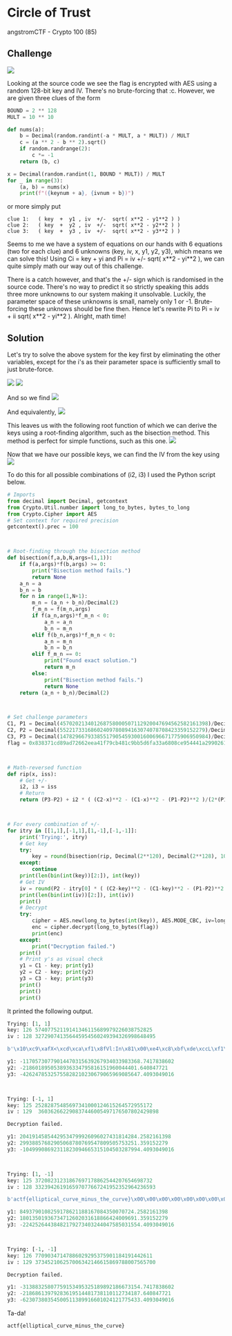 # Circle of Trust

angstromCTF - Crypto 100 (85)

## Challenge

![](CircleTrust.png)

Looking at the source code we see the flag is encrypted with AES using a random 128-bit key and IV. There's no brute-forcing that :c. However, we are given three clues of the form
```py
BOUND = 2 ** 128
MULT = 10 ** 10

def nums(a):
    b = Decimal(random.randint(-a * MULT, a * MULT)) / MULT
    c = (a ** 2 - b ** 2).sqrt()
    if random.randrange(2):
        c *= -1
    return (b, c)

x = Decimal(random.randint(1, BOUND * MULT)) / MULT
for _ in range(3):
    (a, b) = nums(x)
    print(f"({keynum + a}, {ivnum + b})")
```
or more simply put
```
clue 1:   ( key  +  y1 , iv  +/-  sqrt( x**2 - y1**2 ) )
clue 2:   ( key  +  y2 , iv  +/-  sqrt( x**2 - y2**2 ) )
clue 3:   ( key  +  y3 , iv  +/-  sqrt( x**2 - y3**2 ) )
```

Seems to me we have a system of equations on our hands with 6 equations (two for each clue) and 6 unknowns (key, iv, x, y1, y2, y3), which means we can solve this! Using Ci = key + yi and Pi = iv +/- sqrt( x\*\*2 - yi\*\*2 ), we can quite simply math our way out of this challenge.

There is a catch however, and that's the +/- sign which is randomised in the source code. There's no way to predict it so strictly speaking this adds three more unknowns to our system making it unsolvable. Luckily, the parameter space of these unknowns is small, namely only 1 or -1. Brute-forcing these unknows should be fine then. Hence let's rewrite Pi to Pi = iv + ii sqrt( x\*\*2 - yi\*\*2 ). Alright, math time!

## Solution

Let's try to solve the above system for the key first by eliminating the other variables, except for the i's as their parameter space is sufficiently small to just brute-force.

![](eq1.png)
![](eq2.png)

And so we find
![](eq3.png)

And equivalently,
![](eq4.png)

This leaves us with the following root function of which we can derive the keys using a root-finding algorithm, such as the bisection method. This method is perfect for simple functions, such as this one.
![](eq5.png)

Now that we have our possible keys, we can find the IV from the key using
![](eq6.png)

To do this for all possible combinations of (i2, i3) I used the Python script below.

```py
# Imports
from decimal import Decimal, getcontext
from Crypto.Util.number import long_to_bytes, bytes_to_long
from Crypto.Cipher import AES
# Set context for required precision
getcontext().prec = 100



# Root-finding through the bisection method
def bisection(f,a,b,N,args=(1,1)):
    if f(a,args)*f(b,args) >= 0:
        print("Bisection method fails.")
        return None
    a_n = a
    b_n = b
    for n in range(1,N+1):
        m_n = (a_n + b_n)/Decimal(2)
        f_m_n = f(m_n,args)
        if f(a_n,args)*f_m_n < 0:
            a_n = a_n
            b_n = m_n
        elif f(b_n,args)*f_m_n < 0:
            a_n = m_n
            b_n = b_n
        elif f_m_n == 0:
            print("Found exact solution.")
            return m_n
        else:
            print("Bisection method fails.")
            return None
    return (a_n + b_n)/Decimal(2)



# Set challenge parameters
C1, P1 = Decimal(457020213401268758000507112920047694562582161398)/Decimal(1e10), Decimal(31020634442404276336820538929941614215700357571144)/Decimal(1e11)
C2, P2 = Decimal(55221733168602409780894163074078708423359152279)/Decimal(1e9), Decimal(34788496561380896247486644841834767173970270575362)/Decimal(1e11)
C3, P3 = Decimal(147829667933855179054593001600696671775906950984)/Decimal(1e10), Decimal(34024000394165154334507454055942629110169490484699)/Decimal(1e11)
flag = 0x838371cd89ad72662eea41f79cb481c9bb5d6fa33a6808ce954441a2990261decadf3c62221d4df514841e18c0b47a76



# Math-reversed function
def rip(x, iss):
    # Get +/- 
    i2, i3 = iss
    # Return
    return (P3-P2) + i2 * ( (C2-x)**2 - (C1-x)**2 - (P1-P2)**2 )/(2*(P1-P2)) + i3 * ( (C3-x)**2 - (C1-x)**2 - (P1-P3)**2 )/(2*(P1-P3))



# For every combination of +/-
for itry in [[1,1],[-1,1],[1,-1],[-1,-1]]:
    print('Trying:', itry)
    # Get key
    try:
        key = round(bisection(rip, Decimal(2**120), Decimal(2**128), 100000, args=itry))
    except:
        continue
    print(len(bin(int(key))[2:]), int(key))
    # Get IV
    iv = round(P2 - itry[0] * ( (C2-key)**2 - (C1-key)**2 - (P1-P2)**2 ) / 2 / (P1-P2))
    print(len(bin(int(iv))[2:]), int(iv))
    print()
    # Decrypt
    try:
        cipher = AES.new(long_to_bytes(int(key)), AES.MODE_CBC, iv=long_to_bytes(int(iv)))
        enc = cipher.decrypt(long_to_bytes(flag))
        print(enc)
    except:
        print("Decryption failed.")
    print()
    # Print y's as visual check
    y1 = C1 - key; print(y1)
    y2 = C2 - key; print(y2)
    y3 = C3 - key; print(y3)
    print()
    print()
    print()
```
It printed the following output.

```py
Trying: [1, 1]
key: 126 57407752119141346115689979226038752825
iv : 128 327290741356445954560249394326998648495

b'\x10\xc9\xafX<\xcd\xca\xf1\x8fVl:In\x81\x00\xe4\xc8\xbf\xde\xccL\xf1\x84U\x80\xd2\xae\t\x17\xf4\xadqs\x05{\xb9\x1b\xbb\x9a\xc34\xa5 `\xbc\xe5\xcc'

y1: -11705730779014470315639267934033983368.7417838602
y2: -2186018950538936334795816151960044401.640847721
y3: -42624785325755828210230679065969085647.4093049016



Trying: [-1, 1]
key: 125 25282875485697341000124615264572955172
iv : 129  360362662290837446005497176507802429898

Decryption failed.

y1: 20419145854429534799926096027431814284.2582161398
y2: 29938857682905068780769547809505753251.359152279
y3: -10499908692311823094665315104503287994.4093049016



Trying: [1, -1]
key: 125 37208231231867697178862544207654698732
iv : 128 332394261916597077667241952352964236593

b'actf{elliptical_curve_minus_the_curve}\x00\x00\x00\x00\x00\x00\x00\x00\x00\x00'

y1: 8493790108259178621188167084350070724.2582161398
y2: 18013501936734712602031618866424009691.359152279
y3: -22425264438482179273403244047585031554.4093049016



Trying: [-1, -1]
key: 126 77090347147886029295375901184191442611
iv : 129 373452106257006342146615869788007565700

Decryption failed.

y1: -31388325807759153495325189892186673154.7417838602
y2: -21868613979283619514481738110112734187.640847721
y3: -62307380354500511389916601024121775433.4093049016
```

Ta-da!
```
actf{elliptical_curve_minus_the_curve}
```